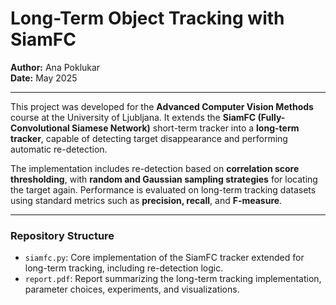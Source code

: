 # Long-Term Object Tracking with SiamFC

**Author:** Ana Poklukar  
**Date:** May 2025  

---

This project was developed for the **Advanced Computer Vision Methods** course at the University of Ljubljana. It extends the **SiamFC (Fully-Convolutional Siamese Network)** short-term tracker into a **long-term tracker**, capable of detecting target disappearance and performing automatic re-detection.

The implementation includes re-detection based on **correlation score thresholding**, with **random and Gaussian sampling strategies** for locating the target again. Performance is evaluated on long-term tracking datasets using standard metrics such as **precision, recall**, and **F-measure**.

---

### Repository Structure

* `siamfc.py`: Core implementation of the SiamFC tracker extended for long-term tracking, including re-detection logic.
* `report.pdf`: Report summarizing the long-term tracking implementation, parameter choices, experiments, and visualizations.
